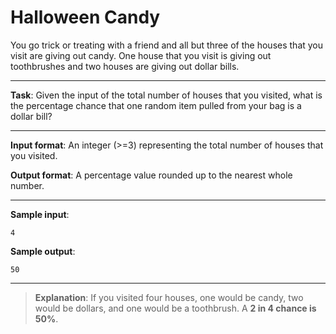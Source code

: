 # Halloween Candy

You go trick or treating with a friend and all but three of the houses that you visit are giving out candy. One house that you visit is giving out toothbrushes and two houses are giving out dollar bills.  

---
 
**Task**: Given the input of the total number of houses that you visited, what is the percentage chance that one random item pulled from your bag is a dollar bill?  
 
---

**Input format**: An integer (>=3) representing the total number of houses that you visited.  

**Output format**: A percentage value rounded up to the nearest whole number. 

---
 
**Sample input**: 
```
4
```

**Sample output**: 
```
50
```

---

>**Explanation**: If you visited four houses, one would be candy, two would be dollars, and one would be a toothbrush. A **2 in 4 chance is 50%**.